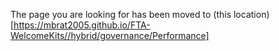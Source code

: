 The page you are looking for has been moved to (this location)[https://mbrat2005.github.io/FTA-WelcomeKits//hybrid/governance/Performance]

